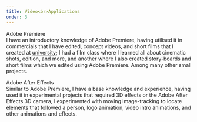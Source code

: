 ```yaml
---
title: Video<br>Applications
order: 3
---
```


<p><span class="font-light">Adobe Premiere</span><br>I have an introductory knowledge of Adobe Premiere, having utilised it in commercials that I have edited, concept videos, and short films that I created at <a class="text-rosybrown" href="https://www.utadeo.edu.co/es" target="blank">university</a>; I had a film class where I learned all about cinematic shots, edition, and more, and another where I also created story-boards and short films which we edited using Adobe Premiere. Among many other small projects.</p>

<p><span class="font-light">Adobe After Effects</span><br>Similar to Adobe Premiere, I have a base knowledge and experience, having used it in experimental projects that required 3D effects or the Adobe After Effects 3D camera, I experimented with moving image-tracking to locate elements that followed a person, logo animation, video intro animations, and other animations and effects.</p>